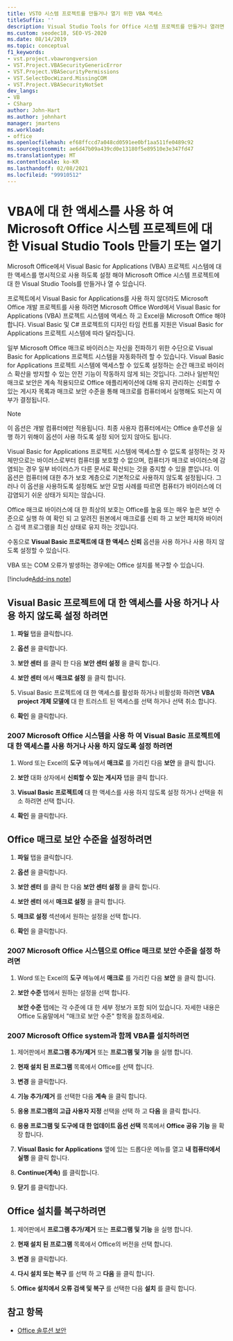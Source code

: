 ```yaml
---
title: VSTO 시스템 프로젝트를 만들거나 열기 위한 VBA 액세스
titleSuffix: ''
description: Visual Studio Tools for Office 시스템 프로젝트를 만들거나 열려면 먼저 Office VBA 프로젝트 시스템에 대 한 액세스를 명시적으로 사용 하도록 설정 해야 합니다.
ms.custom: seodec18, SEO-VS-2020
ms.date: 08/14/2019
ms.topic: conceptual
f1_keywords:
- vst.project.vbawrongversion
- VST.Project.VBASecurityGenericError
- VST.Project.VBASecurityPermissions
- VST.SelectDocWizard.MissingCOM
- VST.Project.VBASecurityNotSet
dev_langs:
- VB
- CSharp
author: John-Hart
ms.author: johnhart
manager: jmartens
ms.workload:
- office
ms.openlocfilehash: ef68ffccd7a048cd0591ee0bf1aa511fe0489c92
ms.sourcegitcommit: ae6d47b09a439cd0e13180f5e89510e3e347fd47
ms.translationtype: MT
ms.contentlocale: ko-KR
ms.lasthandoff: 02/08/2021
ms.locfileid: "99910512"
---
```

# <a name="enable-access-to-vba-to-create-or-open-a-visual-studio-tools-for-the-microsoft-office-system-project"></a>VBA에 대 한 액세스를 사용 하 여 Microsoft Office 시스템 프로젝트에 대 한 Visual Studio Tools 만들기 또는 열기

Microsoft Office에서 Visual Basic for Applications (VBA) 프로젝트 시스템에 대 한 액세스를 명시적으로 사용 하도록 설정 해야 Microsoft Office 시스템 프로젝트에 대 한 Visual Studio Tools를 만들거나 열 수 있습니다.

 프로젝트에서 Visual Basic for Applications를 사용 하지 않더라도 Microsoft Office 개발 프로젝트를 사용 하려면 Microsoft Office Word에서 Visual Basic for Applications (VBA) 프로젝트 시스템에 액세스 하 고 Excel을 Microsoft Office 해야 합니다. Visual Basic 및 C# 프로젝트의 디자인 타임 컨트롤 지원은 Visual Basic for Applications 프로젝트 시스템에 따라 달라집니다.

 일부 Microsoft Office 매크로 바이러스는 자신을 전파하기 위한 수단으로 Visual Basic for Applications 프로젝트 시스템을 자동화하려 할 수 있습니다. Visual Basic for Applications 프로젝트 시스템에 액세스할 수 있도록 설정하는 순간 매크로 바이러스 확산을 방지할 수 있는 안전 기능이 작동하지 않게 되는 것입니다. 그러나 일반적인 매크로 보안은 계속 적용되므로 Office 애플리케이션에 대해 유지 관리하는 신뢰할 수 있는 게시자 목록과 매크로 보안 수준을 통해 매크로를 컴퓨터에서 실행해도 되는지 여부가 결정됩니다.

> [!NOTE]
> 이 옵션은 개발 컴퓨터에만 적용됩니다. 최종 사용자 컴퓨터에서는 Office 솔루션을 실행 하기 위해이 옵션이 사용 하도록 설정 되어 있지 않아도 됩니다.

 Visual Basic for Applications 프로젝트 시스템에 액세스할 수 없도록 설정하는 것 자체만으로는 바이러스로부터 컴퓨터를 보호할 수 없으며, 컴퓨터가 매크로 바이러스에 감염되는 경우 일부 바이러스가 다른 문서로 확산되는 것을 중지할 수 있을 뿐입니다. 이 옵션은 컴퓨터에 대한 추가 보호 계층으로 기본적으로 사용하지 않도록 설정됩니다. 그러나 이 옵션을 사용하도록 설정해도 보안 모범 사례를 따르면 컴퓨터가 바이러스에 더 감염되기 쉬운 상태가 되지는 않습니다.

 Office 매크로 바이러스에 대 한 최상의 보호는 Office를 높음 또는 매우 높은 보안 수준으로 실행 하 여 확인 되 고 알려진 원본에서 매크로를 신뢰 하 고 보안 패치와 바이러스 검색 프로그램을 최신 상태로 유지 하는 것입니다.

 수동으로 **Visual Basic 프로젝트에 대 한 액세스 신뢰** 옵션을 사용 하거나 사용 하지 않도록 설정할 수 있습니다.

 VBA 또는 COM 오류가 발생하는 경우에는 Office 설치를 복구할 수 있습니다.

[!include[Add-ins note](includes/addinsnote.md)]

## <a name="to-enable-or-disable-access-to-visual-basic-projects"></a>Visual Basic 프로젝트에 대 한 액세스를 사용 하거나 사용 하지 않도록 설정 하려면

1. **파일** 탭을 클릭합니다.

2. **옵션** 을 클릭합니다.

3. **보안 센터** 를 클릭 한 다음 **보안 센터 설정** 을 클릭 합니다.

4. **보안 센터** 에서 **매크로 설정** 을 클릭 합니다.

5. Visual Basic 프로젝트에 대 한 액세스를 활성화 하거나 비활성화 하려면 **VBA project 개체 모델에** 대 한 트러스트 된 액세스를 선택 하거나 선택 취소 합니다.

6. **확인** 을 클릭합니다.

### <a name="to-enable-or-disable-access-to-visual-basic-projects-with-the-2007-microsoft-office-system"></a>2007 Microsoft Office 시스템을 사용 하 여 Visual Basic 프로젝트에 대 한 액세스를 사용 하거나 사용 하지 않도록 설정 하려면

1. Word 또는 Excel의 **도구** 메뉴에서 **매크로** 를 가리킨 다음 **보안** 을 클릭 합니다.

2. **보안** 대화 상자에서 **신뢰할 수 있는 게시자** 탭을 클릭 합니다.

3. **Visual Basic 프로젝트에** 대 한 액세스를 사용 하지 않도록 설정 하거나 선택을 취소 하려면 선택 합니다.

4. **확인** 을 클릭합니다.

## <a name="to-set-your-office-macro-security-level"></a>Office 매크로 보안 수준을 설정하려면

1. **파일** 탭을 클릭합니다.

2. **옵션** 을 클릭합니다.

3. **보안 센터** 를 클릭 한 다음 **보안 센터 설정** 을 클릭 합니다.

4. **보안 센터** 에서 **매크로 설정** 을 클릭 합니다.

5. **매크로 설정** 섹션에서 원하는 설정을 선택 합니다.

6. **확인** 을 클릭합니다.

### <a name="to-set-your-office-macro-security-level-with-the-2007-microsoft-office-system"></a>2007 Microsoft Office 시스템으로 Office 매크로 보안 수준을 설정 하려면

1. Word 또는 Excel의 **도구** 메뉴에서 **매크로** 를 가리킨 다음 **보안** 을 클릭 합니다.

2. **보안 수준** 탭에서 원하는 설정을 선택 합니다.

    **보안 수준** 탭에는 각 수준에 대 한 세부 정보가 포함 되어 있습니다. 자세한 내용은 Office 도움말에서 "매크로 보안 수준" 항목을 참조하세요.

### <a name="to-install-vba-with-the-2007-microsoft-office-system"></a>2007 Microsoft Office system과 함께 VBA를 설치하려면

1. 제어판에서 **프로그램 추가/제거** 또는 **프로그램 및 기능** 을 실행 합니다.

2. **현재 설치 된 프로그램** 목록에서 Office를 선택 합니다.

3. **변경** 을 클릭합니다.

4. **기능 추가/제거** 를 선택한 다음 **계속** 을 클릭 합니다.

5. **응용 프로그램의 고급 사용자 지정** 선택을 선택 하 고 **다음** 을 클릭 합니다.

6. **응용 프로그램 및 도구에 대 한 업데이트 옵션 선택** 목록에서 **Office 공유 기능** 을 확장 합니다.

7. **Visual Basic for Applications** 옆에 있는 드롭다운 메뉴를 열고 **내 컴퓨터에서 실행** 을 클릭 합니다.

8. **Continue(계속)** 를 클릭합니다.

9. **닫기** 를 클릭합니다.

## <a name="to-repair-your-installation-of-office"></a>Office 설치를 복구하려면

1. 제어판에서 **프로그램 추가/제거** 또는 **프로그램 및 기능** 을 실행 합니다.

2. **현재 설치 된 프로그램** 목록에서 Office의 버전을 선택 합니다.

3. **변경** 을 클릭합니다.

4. **다시 설치 또는 복구** 를 선택 하 고 **다음** 을 클릭 합니다.

5. **Office 설치에서 오류 검색 및 복구** 를 선택한 다음 **설치** 를 클릭 합니다.

## <a name="see-also"></a>참고 항목
- [Office 솔루션 보안](../vsto/securing-office-solutions.md)
